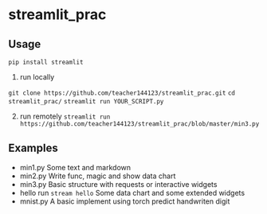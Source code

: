 # streamlit_prac

## Usage

`pip install streamlit`

1. run locally

`git clone https://github.com/teacher144123/streamlit_prac.git`
`cd streamlit_prac/`
`streamlit run YOUR_SCRIPT.py`

2. run remotely
`streamlit run https://github.com/teacher144123/streamlit_prac/blob/master/min3.py`

## Examples

- min1.py
Some text and markdown
- min2.py
Write func, magic and show data chart
- min3.py
Basic structure with requests or interactive widgets
- hello
run `stream hello`
Some data chart and some extended widgets
- mnist.py
A basic implement using torch predict handwriten digit
